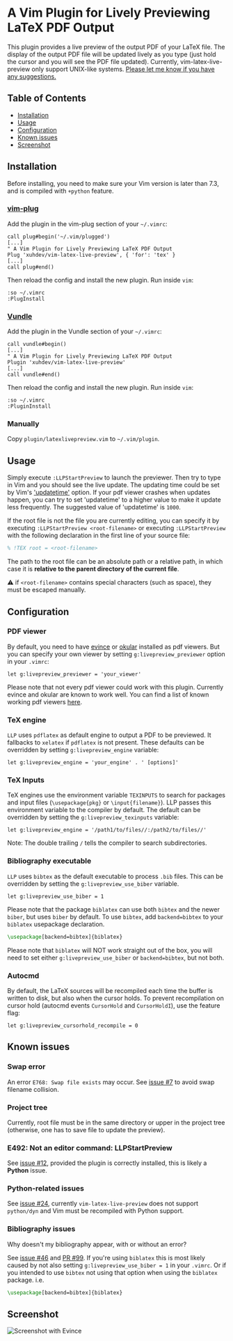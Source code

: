 A Vim Plugin for Lively Previewing LaTeX PDF Output
===================================================

This plugin provides a live preview of the output PDF of your LaTeX file. The
display of the output PDF file will be updated lively as you type (just hold
the cursor and you will see the PDF file updated). Currently,
vim-latex-live-preview only support UNIX-like systems. [Please let me know if
you have any suggestions.](.github/CONTRIBUTING.md)

Table of Contents
-----------------

- [Installation](#installation)
- [Usage](#usage)
- [Configuration](#configuration)
- [Known issues](#known-issues)
- [Screenshot](#screenshot)

Installation
------------

Before installing, you need to make sure your Vim version is later than 7.3,
and is compiled with `+python` feature.

### [vim-plug](https://github.com/junegunn/vim-plug)

Add the plugin in the vim-plug section of your `~/.vimrc`:

```vim
call plug#begin('~/.vim/plugged')
[...]
" A Vim Plugin for Lively Previewing LaTeX PDF Output
Plug 'xuhdev/vim-latex-live-preview', { 'for': 'tex' }
[...]
call plug#end()
```

Then reload the config and install the new plugin. Run inside `vim`:

```vim
:so ~/.vimrc
:PlugInstall
```

### [Vundle](https://github.com/VundleVim/Vundle.vim)

Add the plugin in the Vundle section of your `~/.vimrc`:

```vim
call vundle#begin()
[...]
" A Vim Plugin for Lively Previewing LaTeX PDF Output
Plugin 'xuhdev/vim-latex-live-preview'
[...]
call vundle#end()
```

Then reload the config and install the new plugin. Run inside `vim`:

```vim
:so ~/.vimrc
:PluginInstall
```

### Manually

Copy `plugin/latexlivepreview.vim` to `~/.vim/plugin`.

Usage
-----

Simply execute `:LLPStartPreview` to launch the previewer. Then try to type in
Vim and you should see the live update. The updating time could be set by Vim's
['updatetime'][] option. If your pdf viewer crashes when updates happen, you can
try to set 'updatetime' to a higher value to make it update less frequently. The
suggested value of 'updatetime' is `1000`.

If the root file is not the file you are currently editing, you can specify it
by executing `:LLPStartPreview <root-filename>` or executing `:LLPStartPreview`
with the following declaration in the first line of your source file:

```latex
% !TEX root = <root-filename>
```

The path to the root file can be an absolute path or a relative path, in which
case it is **relative to the parent directory of the current file**.

:warning: if `<root-filename>` contains special characters (such as space), they
must be escaped manually.

Configuration
-------------

### PDF viewer

By default, you need to have [evince][] or [okular][] installed as pdf viewers.
But you can specify your own viewer by setting `g:livepreview_previewer`
option in your `.vimrc`:

```vim
let g:livepreview_previewer = 'your_viewer'
```

Please note that not every pdf viewer could work with this plugin. Currently
evince and okular are known to work well. You can find a list of known working
pdf viewers [here](https://github.com/xuhdev/vim-latex-live-preview/wiki/Known-Working-PDF-Viewers).

### TeX engine

`LLP` uses `pdflatex` as default engine to output a PDF to be previewed. It
fallbacks to `xelatex` if `pdflatex` is not present. These defaults can be
overridden by setting `g:livepreview_engine` variable:

```vim
let g:livepreview_engine = 'your_engine' . ' [options]'
```
### TeX Inputs

TeX engines use the environment variable `TEXINPUTS` to search for packages and
input files (`\usepackage{pkg}` or `\input{filename}`). LLP passes this
environment variable to the compiler by default.  The default can be overridden
by setting the `g:livepreview_texinputs` variable:

```vim
let g:livepreview_engine = '/path1/to/files//:/path2/to/files//'
```
Note:  The double trailing `/` tells the compiler to search subdirectories.

### Bibliography executable

`LLP` uses `bibtex` as the default executable to process `.bib` files. This can
be overridden by setting the `g:livepreview_use_biber` variable.

```vim
let g:livepreview_use_biber = 1
```

Please note that the package `biblatex` can use both `bibtex` and the newer
`biber`, but uses `biber` by default. To use `bibtex`, add `backend=bibtex`
to your `biblatex` usepackage declaration.

```latex
\usepackage[backend=bibtex]{biblatex}
```

Please note that `biblatex` will NOT work straight out of the box, you will
need to set either `g:livepreview_use_biber` or `backend=bibtex`, but not both.


### Autocmd

By default, the LaTeX sources will be recompiled each time the buffer is written
to disk, but also when the cursor holds. To prevent recompilation on cursor
hold (autocmd events `CursorHold` and `CursorHoldI`), use the feature flag:

```vim
let g:livepreview_cursorhold_recompile = 0
```

Known issues
------------

### Swap error

An error `E768: Swap file exists` may occur. See
[issue #7](https://github.com/xuhdev/vim-latex-live-preview/issues/7) to avoid
swap filename collision.

### Project tree

Currently, root file must be in the same directory or upper in the project tree
(otherwise, one has to save file to update the preview).

### E492: Not an editor command: LLPStartPreview

See [issue #12](https://github.com/xuhdev/vim-latex-live-preview/issues/12),
provided the plugin is correctly installed, this is likely a **Python** issue.

### Python-related issues

See [issue #24](https://github.com/xuhdev/vim-latex-live-preview/issues/24),
currently `vim-latex-live-preview` does not support `python/dyn` and Vim
must be recompiled with Python support.

### Bibliography issues

Why doesn't my bibliography appear, with or without an error?

See [issue #46](https://github.com/xuhdev/vim-latex-live-preview/issues/46) and 
[PR #99](https://github.com/xuhdev/vim-latex-live-preview/pull/99).
If you're using `biblatex` this is most likely caused by not also setting 
`g:livepreview_use_biber = 1` in your `.vimrc`. Or if you intended to use
`bibtex` not using that option when using the `biblatex` package. i.e.

```latex
\usepackage[backend=bibtex]{biblatex}
```


Screenshot
----------

![Screenshot with Evince](misc/screenshot-evince.gif)

<!--
The screenshot is at ./misc/screenshot-evince.gif
-->

['updatetime']: http://vimdoc.sourceforge.net/htmldoc/options.html#%27updatetime%27
[evince]: http://projects.gnome.org/evince/
[okular]: http://okular.kde.org/
